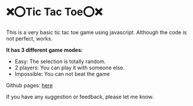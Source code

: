 # ❌⭕Tic Tac Toe⭕❌
This is a very basic tic tac toe game using javascript. Although the code is not perfect, works.

**It has 3 different game modes:**
- Easy: The selection is totally random.
- 2 players: You can play it with someone else.
- Impossible: You can not beat the game

Github pages: [here](https://simongiraldo.github.io/tic-tac-toe/ "here")

If you have any suggestion or feedback, please let me know.